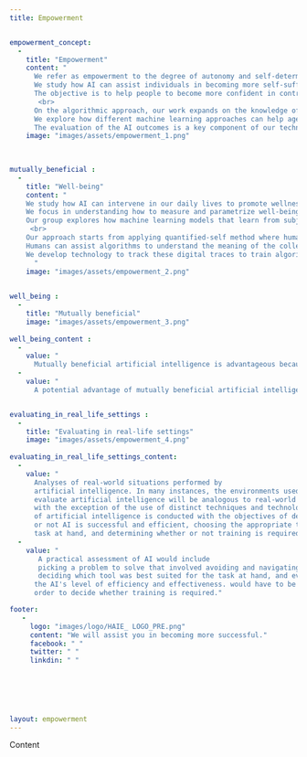 ```yaml
---
title: Empowerment


empowerment_concept: 
  -
    title: "Empowerment"
    content: "
      We refer as empowerment to the degree of autonomy and self-determination in people and in communities.
      We study how AI can assist individuals in becoming more self-sufficient and help them to advance in their goals. 
      The objective is to help people to become more confident in controlling their life and to enhance their potential to influence the world around them.
       <br>
      On the algorithmic approach, our work expands on the knowledge of AI Empowerment that explores the potential an agent perceives that it has to influence its environment. 
      We explore how different machine learning approaches can help agents to identify and learn from human interactions and adapt according to the immediate bennefit for humans.
      The evaluation of the AI outcomes is a key component of our technology to promote Trustworthy AI solutions."
    image: "images/assets/empowerment_1.png"

  
  
mutually_beneficial : 
  -
    title: "Well-being"
    content: "
    We study how AI can intervene in our daily lives to promote wellness in different dimentions such as the mental, physical, economic, amd emotional well-being.
    We focus in understanding how to measure and parametrize well-being measurements that algorithms can use to optimize their outcome.
    Our group explores how machine learning models that learn from subjective factors can gradually improve their perceived performance.
     <br>
    Our approach starts from applying quantified-self method where humans are willing to understand how they are performing periodically.
    Humans can assist algorithms to understand the meaning of the collected data and how these digital traces can be linked to a direct bennefit for them.
    We develop technology to track these digital traces to train algorithms that can help individuals towards their goals.
      "
    image: "images/assets/empowerment_2.png"

  
well_being : 
  -
    title: "Mutually beneficial"
    image: "images/assets/empowerment_3.png"
    
well_being_content :
  -
    value: "
      Mutually beneficial artificial intelligence is advantageous because it fosters cooperation between humans and artificial intelligence. Together, they       can work to better the world for everyone's benefit. Artificial intelligence can assist us in making better decisions and in comprehending                  information. It can help us discover innovative ways to enhance the quality of life for all individuals."
  -
    value: "
      A potential advantage of mutually beneficial artificial intelligence is that it could assist individuals in automating their life, enabling them to         complete more work without losing focus. Additionally, mutually beneficial artificial intelligence could be employed to increase the productivity of      persons completing work with it, resulting in enhanced performance."


evaluating_in_real_life_settings : 
  -
    title: "Evaluating in real-life settings"
    image: "images/assets/empowerment_4.png"
    
evaluating_in_real_life_settings_content:
  -
    value: "
      Analyses of real-world situations performed by 
      artificial intelligence. In many instances, the environments used to 
      evaluate artificial intelligence will be analogous to real-world environments,
      with the exception of the use of distinct techniques and technology. An assessment 
      of artificial intelligence is conducted with the objectives of determining whether
      or not AI is successful and efficient, choosing the appropriate tool for the 
      task at hand, and determining whether or not training is required."
  -
    value: "
       A practical assessment of AI would include 
       picking a problem to solve that involved avoiding and navigating obstacles, 
       deciding which tool was best suited for the task at hand, and evaluating 
      the AI's level of efficiency and effectiveness. would have to be done in 
      order to decide whether training is required."

footer:
   - 
     logo: "images/logo/HAIE_ LOGO_PRE.png"
     content: "We will assist you in becoming more successful."
     facebook: " "
     twitter: " "
     linkdin: " "
   


 
 
 
layout: empowerment
---
```



Content
